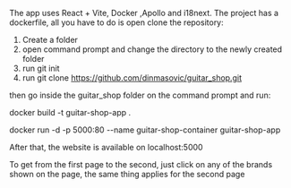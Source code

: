 The app uses React + Vite, Docker ,Apollo and i18next.
The project has a dockerfile, all you have to do is open clone the repository:

1. Create a folder
2. open command prompt and change the directory to the newly created folder
3. run git init
4. run git clone https://github.com/dinmasovic/guitar_shop.git
   

then go inside the guitar_shop folder on the command prompt and run:

docker build -t guitar-shop-app .

docker run -d -p 5000:80 --name guitar-shop-container guitar-shop-app

After that, the website is available on localhost:5000

To get from the first page to the second, just click on any of the brands shown on the page, the same
thing applies for the second page
